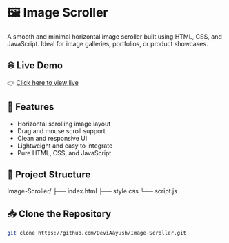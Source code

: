 # 🖼️ Image Scroller

A smooth and minimal horizontal image scroller built using HTML, CSS, and JavaScript. Ideal for image galleries, portfolios, or product showcases.

## 🌐 Live Demo

👉 [Click here to view live](https://image-scroller-swart.vercel.app/)

## 🚀 Features

- Horizontal scrolling image layout  
- Drag and mouse scroll support  
- Clean and responsive UI  
- Lightweight and easy to integrate  
- Pure HTML, CSS, and JavaScript

## 📁 Project Structure

Image-Scroller/
├── index.html
├── style.css
└── script.js


## 📥 Clone the Repository

```bash
git clone https://github.com/DeviAayush/Image-Scroller.git
